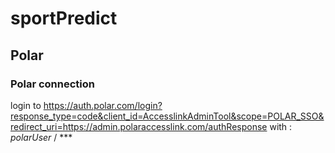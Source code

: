 # sportPredict

## Polar

### Polar connection

login to https://auth.polar.com/login?response_type=code&client_id=AccesslinkAdminTool&scope=POLAR_SSO&redirect_uri=https://admin.polaraccesslink.com/authResponse
with : _polarUser_ / ***
